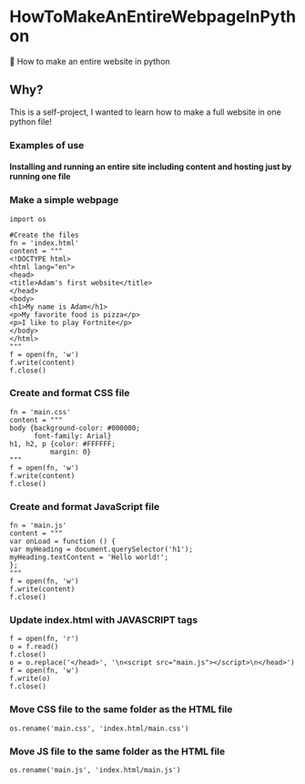 # HowToMakeAnEntireWebpageInPython
🐍 How to make an entire website in python
##  Why? 
This is a self-project, I wanted to learn how to make a full website in one python file! 

### Examples of use
#### Installing and running an entire site including content and hosting just by running one file

### Make a simple webpage
```
import os

#Create the files
fn = 'index.html'
content = """
<!DOCTYPE html>
<html lang="en">
<head>
<title>Adam's first website</title>
</head>
<body>
<h1>My name is Adam</h1>
<p>My favorite food is pizza</p>
<p>I like to play Fortnite</p>
</body>
</html>
"""
f = open(fn, 'w')
f.write(content)
f.close()
```
### Create and format CSS file
```
fn = 'main.css'
content = """
body {background-color: #000000;
      font-family: Arial}
h1, h2, p {color: #FFFFFF;
          margin: 0}
"""
f = open(fn, 'w')
f.write(content)
f.close()
```
### Create and format JavaScript file
```
fn = 'main.js'
content = """
var onLoad = function () {
var myHeading = document.querySelector('h1');
myHeading.textContent = 'Hello world!';
};
"""
f = open(fn, 'w')
f.write(content)
f.close()
```
### Update index.html with JAVASCRIPT tags
```
f = open(fn, 'r')
o = f.read()
f.close()
o = o.replace('</head>', '\n<script src="main.js"></script>\n</head>')
f = open(fn, 'w')
f.write(o)
f.close()
```
### Move CSS file to the same folder as the HTML file
```
os.rename('main.css', 'index.html/main.css')
```
### Move JS file to the same folder as the HTML file
```
os.rename('main.js', 'index.html/main.js')
```

